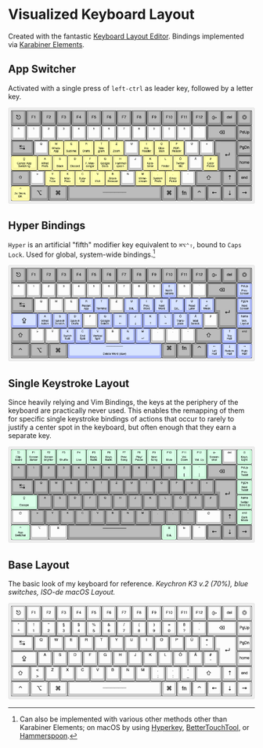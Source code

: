 # Visualized Keyboard Layout
Created with the fantastic [Keyboard Layout Editor](http://www.keyboard-layout-editor.com/#/). Bindings implemented via [Karabiner Elements](../.config/karabiner/).

## App Switcher
Activated with a single press of `left-ctrl` as leader key, followed by a letter key. 

![App Switcher Layout](app-switcher-layout.png)

## Hyper Bindings
`Hyper` is an artificial "fifth" modifier key equivalent to `⌘⌥⌃⇧`, bound to `Caps Lock`. Used for global, system-wide bindings.[^1] 

![Hyper Bindings Layout](hyper-bindings-layout.png)

## Single Keystroke Layout
Since heavily relying and Vim Bindings, the keys at the periphery of the keyboard are practically never used. This enables the remapping of them for specific single keystroke bindings of actions that occur to rarely to justify a center spot in the keyboard, but often enough that they earn a separate key.

 ![Single Keystroke Layout](single-keystroke-layout.png)

[^1]: Can also be implemented with various other methods other than Karabiner Elements; on macOS by using [Hyperkey](https://hyperkey.app/), [BetterTouchTool](https://thesweetsetup.com/macos-hyper-key-bettertouchtool/), or [Hammerspoon](https://evantravers.com/articles/2020/06/08/hammerspoon-a-better-better-hyper-key/).

## Base Layout
The basic look of my keyboard for reference. _Keychron K3 v.2 (70%), blue switches, ISO-de macOS Layout._

![Base Layout](base-keyboard-layout.png)
